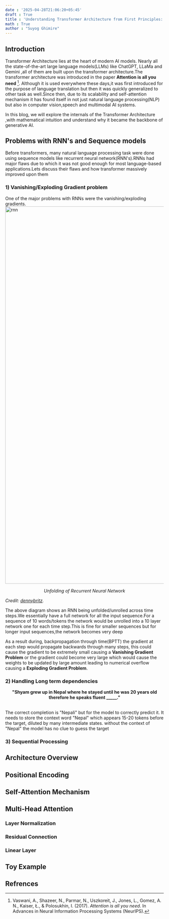 ```yaml
---
date : '2025-04-28T21:06:20+05:45'
draft : True
title : 'Understanding Transformer Architecture from First Principles: A Detailed Exploration'
math : True
author : "Suyog Ghimire"
---
```



## Introduction 

Transformer Architecture lies at the heart of modern AI models. Nearly all the state-of-the-art large language models(LLMs) like ChatGPT, LLaMa and  Gemini ,all of them are built upon the transformer architecture.The transformer architecture was introduced in the paper **Attention is all you need** [^1]. Although it is used everywhere these days,it was first introduced for the purpose of language translation but then it was quickly generalized to other task as well.Since then, due to its scalability and self-attention mechanism it has found itself in not just natural language processing(NLP) but also in computer vision,speech and multimodal AI systems.

In this blog, we will explore the internals of the Transformer Architecture ,with mathematical intuition and understand why it became the backbone of generative AI.

## Problems with RNN's and Sequence models

Before transformers, many natural language processing task were done using sequence models like recurrent neural network(RNN's).RNNs had major flaws due to which it was not good enough for most language-based applications.Lets discuss their flaws and how transformer massively improved upon them

### 1) Vanishing/Exploding Gradient problem
One of the major problems with RNNs were the vanishing/exploding gradients.
<img src="/images/rnn.webp" alt="rnn" width="1200">

<center><i>Unfolding of Recurrent Neural Network</i></center>

*Credit: [dennybritz](https://dennybritz.com/posts/wildml/recurrent-neural-networks-tutorial-part-1/).*

The above diagram shows an RNN being unfolded/unrolled across time steps.We essentially have a full network for all the input sequence.For a sequence of 10 words/tokens the network would be unrolled into a 10 layer network one for each time step.This is fine for smaller sequences but for longer input sequences,the network becomes very deep

As a result during, backpropagation through time(BPTT) the gradient at each step would propagate backwards through many steps, this could cause the gradient to be extremely small causing a **Vanishing Gradient Problem** or the gradient could become very large which would cause the weights to be updated by large amount leading to numerical overflow causing a **Exploding Gradient Problem**.


### 2) Handling Long term dependencies

<center><b> "Shyam grew up in Nepal where he stayed until he was 20 years old therefore he speaks fluent _____." </b></center>
<br>

The correct completion is "Nepali" but for the model to correctly predict it. It needs to store the context word "Nepal" which appears 15-20 tokens before the target, diluted by many intermediate states. without the context of "Nepal" the model has no clue to guess the target

### 3) Sequential Processing

















## Architecture Overview

## Positional Encoding

## Self-Attention Mechanism

## Multi-Head Attention
### Layer Normalization
### Residual Connection
### Linear Layer

## Toy Example


## Refrences
[^1]:Vaswani, A., Shazeer, N., Parmar, N., Uszkoreit, J., Jones, L., Gomez, A. N., Kaiser, Ł., & Polosukhin, I. (2017). *Attention is all you need*. In Advances in Neural Information Processing Systems (NeurIPS).

